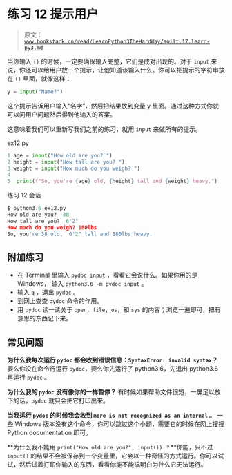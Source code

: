 # 练习 12 提示用户

> 原文：[`www.bookstack.cn/read/LearnPython3TheHardWay/spilt.17.learn-py3.md`](https://www.bookstack.cn/read/LearnPython3TheHardWay/spilt.17.learn-py3.md)

当你输入 `()` 的时候，一定要确保输入完整，它们是成对出现的。对于 `input` 来说，你还可以给用户放一个提示，让他知道该输入什么。你可以把提示的字符串放在 `()` 里面，就像这样：

```py
y = input("Name?")
```

这个提示告诉用户输入“名字”，然后把结果放到变量 y 里面。通过这种方式你就可以问用户问题然后得到他输入的答案。

这意味着我们可以重新写我们之前的练习，就用 `input` 来做所有的提示。

ex12.py

```py
1 age = input("How old are you? ")
2 height = input("How tall are you? ")
3 weight = input("How much do you weigh? ")
4
5  print(f"So, you're {age} old, {height} tall and {weight} heavy.")
```

练习 12 会话

```py
$ python3.6 ex12.py
How old are you?  38
How tall are you?  6'2"
How much do you weigh? 180lbs
So, you're 38 old,  6'2" tall and 180lbs heavy.
```

## 附加练习

*   在 Terminal 里输入 `pydoc input` ，看看它会说什么。如果你用的是 Windows， 输入 `python3.6 -m pydoc input` 。
*   输入 `q` ，退出 `pydoc` 。
*   到网上查查 `pydoc` 命令的作用。
*   用 `pydoc` 读一读关于 `open`，`file`，`os`，和 `sys` 的内容；浏览一遍即可，把有意思的东西记下来。

## 常见问题

**为什么我每次运行 `pydoc` 都会收到错误信息：`SyntaxError: invalid syntax`？** 要么你没在命令行运行 `pydoc`，要么你先运行了 python3.6，先退出 python3.6 再运行 `pydoc` 。

**为什么我的 `pydoc` 没有像你的一样暂停？** 有时候如果帮助文件很短，一屏足以放下的话，`pydoc` 就只会把它打印出来。

**当我运行 `pydoc` 的时候我会收到 `more is not recognized as an internal` 。** 一些 Windows 版本没有这个命令，你可以跳过这个小题，需要它的时候在网上搜搜 Python documentation 即可。

**为什么我不能用 `print("How old are you?", input()) ？`**你能，只不过 `input()` 的结果不会被保存到一个变量里，它会以一种奇怪的方式运行。你可以试试，然后试着打印你输入的东西，看看你能不能搞明白为什么它无法运行。